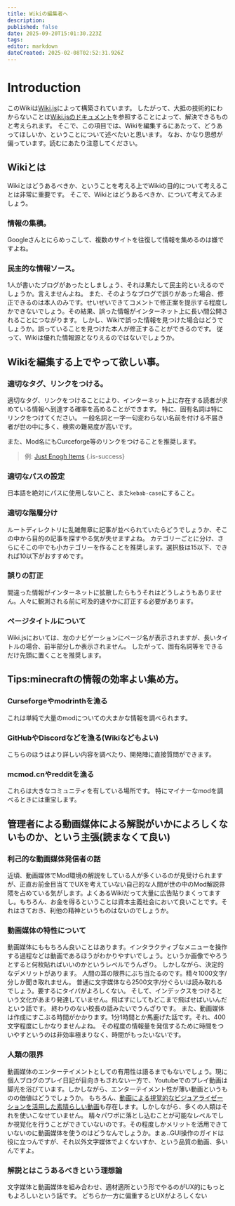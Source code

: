 ```yaml
---
title: Wikiの編集者へ
description: 
published: false
date: 2025-09-20T15:01:30.223Z
tags: 
editor: markdown
dateCreated: 2025-02-08T02:52:31.926Z
---
```


# Introduction
このWikiは[Wiki.js](https://js.wiki/)によって構築されています。
したがって、大抵の技術的にわからないことは[Wiki.jsのドキュメント](https://docs.requarks.io/)を参照することによって、解決できるものと考えられます。
そこで、この項目では、Wikiを編集するにあたって、どうあってほしいか、ということについて述べたいと思います。
なお、かなり思想が偏っています。読むにあたり注意してください。

## Wikiとは
Wikiとはどうあるべきか、ということを考える上でWikiの目的について考えることは非常に重要です。
そこで、Wikiとはどうあるべきか、について考えてみましょう。

### 情報の集積。
Googleさんとにらめっこして、複数のサイトを往復して情報を集めるのは嫌ですよね。
  
### 民主的な情報ソース。
1人が書いたブログがあったとしましょう、それは果たして民主的といえるのでしょうか。言えませんよね。
また、そのようなブログで誤りがあった場合、修正できるのは本人のみです。せいぜいできてコメントで修正案を提示する程度しかできないでしょう。その結果、誤った情報がインターネット上に長い間公開されることにつながります。
しかし、Wikiで誤った情報を見つけた場合はどうでしょうか。誤っていることを見つけた本人が修正することができるのです。
従って、Wikiは優れた情報源となりえるのではないでしょうか。

## Wikiを編集する上でやって欲しい事。

### 適切なタグ、リンクをつける。
適切なタグ、リンクをつけることにより、インターネット上に存在する読者が求めている情報へ到達する確率を高めることができます。
特に、固有名詞は特にリンクをつけてください。
一般名詞と一字一句変わらない名前を付ける不届き者が世の中に多く、検索の難易度が高いです。

また、Mod名にもCurceforge等のリンクをつけることを推奨します。
> 例:
> [Just Enogh Items](https://www.curseforge.com/minecraft/mc-mods/jei)
{.is-success}

### 適切なパスの設定
日本語を絶対にパスに使用しないこと、また`kebab-case`にすること。
### 適切な階層分け
ルートディレクトリに乱雑無章に記事が並べられていたらどうでしょうか、そこの中から目的の記事を探すやる気が失せますよね。
カテゴリーごとに分け、さらにそこの中でも小カテゴリーを作ることを推奨します。選択肢は15以下、できれば10以下がおすすめです。

### 誤りの訂正
間違った情報がインターネットに拡散したらもうそれはどうしようもありません。人々に観測される前に可及的速やかに訂正する必要があります。

### ページタイトルについて
Wiki.jsにおいては、左のナビゲーションにページ名が表示されますが、長いタイトルの場合、前半部分しか表示されません。
したがって、固有名詞等をできるだけ先頭に置くことを推奨します。

## Tips:minecraftの情報の効率よい集め方。
### Curseforgeやmodrinthを漁る
これは単純で大量のmodについての大まかな情報を調べられます。
### GitHubやDiscordなどを漁る(Wikiなどもよい)
こちらのほうはより詳しい内容を調べたり、開発陣に直接質問ができます。
### mcmod.cnやredditを漁る
これらは大きなコミュニティを有している場所です。
特にマイナーなmodを調べるときには重宝します。



## 管理者による動画媒体による解説がいかによろしくないものか、という主張(読まなくて良い)
### 利己的な動画媒体発信者の話
近頃、動画媒体でMod環境の解説をしている人が多くいるのが見受けられますが、正直お前金目当てでUXを考えていない自己的な人間が世の中のMod解説界隈を占めている気がします。よくあるWikiだって大量に広告貼りまくってますし。もちろん、お金を得るということは資本主義社会において良いことです。それはさておき、利他の精神というものはないのでしょうか。
### 動画媒体の特性について
動画媒体にももちろん良いことはあります。インタラクティブなメニューを操作する過程などは動画であるほうがわかりやすいでしょう。というか画像でやろうとすると何枚貼ればいいのかというレベルでうんざり。
しかしながら、決定的なデメリットがあります。
人間の耳の限界にぶち当たるのです。精々1000文字/分しか聞き取れません。
普通に文字媒体なら2500文字/分ぐらいは読み取れるでしょう。要するにタイパがよろしくない。
そして、インデックスをつけるという文化があまり発達していません。飛ばすにしてもどこまで飛ばせばいいんだという話です。
終わりのない校長の話みたいでうんざりです。
また、動画媒体は作成にすこぶる時間がかかります。1分1時間とか馬鹿げた話です。それ、400文字程度にしかなりませんよね。
その程度の情報量を発信するために時間をついやすというのは非効率極まりなく、時間がもったいないです。
### 人類の限界
動画媒体のエンターテイメントとしての有用性は語るまでもないでしょう。現に個人ブログのプレイ日記が目向きもされない一方で、Youtubeでのプレイ動画は脚光を浴びています。しかしながら、エンターテイメント性が薄い動画というものの価値はどうでしょうか。
もちろん、[動画による視覚的なビジュアライゼーションを活用した素晴らしい動画](https://www.youtube.com/@3Blue1BrownJapan)も存在します。しかしながら、多くの人類はそれを使いこなせていません。
精々パワポに落とし込むことが可能なレベルでしか視覚化を行うことができていないのです。その程度しかメリットを活用できていないのに動画媒体を使うのはどうなんでしょうか。まぁ..GUI操作のガイドは役に立つんですが、それ以外文字媒体でよくないすか、という品質の動画、多いんですよ。
### 解説とはこうあるべきという理想論
文字媒体と動画媒体を組み合わせ、適材適所という形でやるのがUX的にもっともよろしいという話です。
どちらか一方に偏重するとUXがよろしくない
